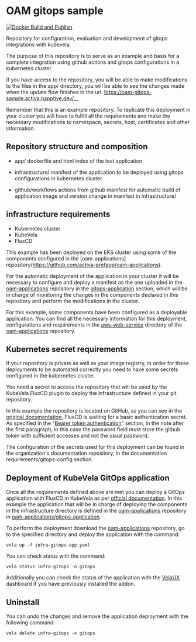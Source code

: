 # OAM gitops sample

[![Docker Build and Publish](https://github.com/activa-prefapp/oam-gitops-sample/actions/workflows/image-app.yml/badge.svg)](https://github.com/activa-prefapp/oam-gitops-sample/actions/workflows/image-app.yml)

Repository for configuration, evaluation and development of gitops integrations with kubevela.

The purpose of this repository is to serve as an example and basis for a complete integration using github actions and gitops configurations in a kubernetes cluster.

If you have access to the repository, you will be able to make modifications to the files in the app/ directory, you will be able to see the changes made when the update flow finishes in the url: https://oam-gitops-sample.activa.napptive.dev/__

Remember that this is an example repository. To replicate this deployment in your cluster you will have to fulfill all the requirements and make the necessary modifications to namespace, secrets, host, certificates and other information.

## Repository structure and composition

- app/ dockerfile and html index of the test application

- infrastructure/ manifest of the application to be deployed using gitops configurations in kubernetes cluster

- github/workflows actions from github manifest for automatic build of application image and version change in manifest in infrastructure/

## infrastructure requirements

- Kubernetes cluster
- KubeVela
- FluxCD

This example has been deployed on the EKS cluster using some of the components configured in the [oam-applications] repository(https://github.com/activa-prefapp/oam-applications).  

For the automatic deployment of the application in your cluster it will be necessary to configure and deploy a manifest as the one uploaded in the [oam-applications](https://github.com/activa-prefapp/oam-applications) repository in the [gitops-application]() section, which will be in charge of monitoring the changes in the components declared in this repository and perform the modifications in the cluster.

For this example, some components have been configured as a deployable application. You can find all the necessary information for this deployment, configurations and requirements in the [aws-web-service](https://github.com/activa-prefapp/oam-applications/tree/main/applications/aws-web-service) directory of the [oam-applications](https://github.com/activa-prefapp/oam-applications) repository.


## Kubernetes secret requirements

If your repository is private as well as your image registry, in order for these deployments to be automated correctly you need to have some secrets configured in the kubernetes cluster.

You need a secret to access the repository that will be used by the KubeVela FluxCD plugin to deploy the infrastructure defined in your git repository.

In this example the repository is located on GitHub, as you can see in the [original documentation](https://fluxcd.io/flux/components/source/gitrepositories/#basic-access-authentication), FluxCD is waiting for a basic authentication secret. As specified in the "[Bearer token authentication](https://fluxcd.io/flux/components/source/gitrepositories/#bearer-token-authentication)" section, in the note after the first paragraph, in this case the password field must store the github token with sufficient accesses and not the usual password.

The configuration of the secrets used for this deployment can be found in the organization's documentation repository, in the documentation requirements/gitops-config section.

## Deployment of KubeVela GitOps application

Once all the requirements defined above are met you can deploy a GitOps application with FluxCD in KubeVela as per [official documentation](https://kubevela.io/docs/end-user/gitops/fluxcd#preparing-the-configuration-repository). In this example the application that will be in charge of deploying the components in the infrastructure directory is defined in the [oam-applications](https://github.com/activa-prefapp/oam-applications) repository in [oam-applications/gitops-application]().

To perform the deployment download the [oam-applications](https://github.com/activa-prefapp/oam-applications) repository, go to the specified directory and deploy the application with the command:

```
vela up -f infra-gitops-app.yaml
```

You can check status with the command:

```
vela status infra-gitops -n gitops
```

Additionally you can check the status of the application with the [VelaUX](https://kubevela.io/docs/installation/standalone#3-install-velaux) dashboard if you have previously installed the addon.

## Uninstall

You can undo the changes and remove the application deployment with the following command:

```
vela delete infra-gitops -n gitops
```
